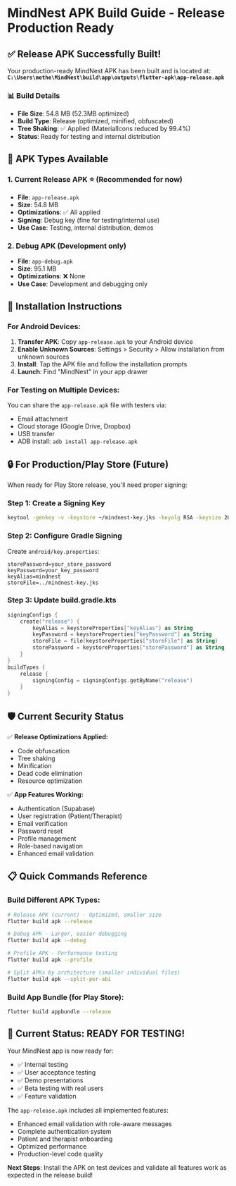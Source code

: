 # MindNest APK Build Guide - Release Production Ready

## ✅ Release APK Successfully Built!

Your production-ready MindNest APK has been built and is located at:
**`C:\Users\methe\MindNest\build\app\outputs\flutter-apk\app-release.apk`**

### 📊 Build Details
- **File Size**: 54.8 MB (52.3MB optimized)
- **Build Type**: Release (optimized, minified, obfuscated)
- **Tree Shaking**: ✅ Applied (MaterialIcons reduced by 99.4%)
- **Status**: Ready for testing and internal distribution

## 🚀 APK Types Available

### 1. **Current Release APK** ⭐ (Recommended for now)
- **File**: `app-release.apk` 
- **Size**: 54.8 MB
- **Optimizations**: ✅ All applied
- **Signing**: Debug key (fine for testing/internal use)
- **Use Case**: Testing, internal distribution, demos

### 2. **Debug APK** (Development only)
- **File**: `app-debug.apk`
- **Size**: 95.1 MB
- **Optimizations**: ❌ None
- **Use Case**: Development and debugging only

## 📱 Installation Instructions

### For Android Devices:
1. **Transfer APK**: Copy `app-release.apk` to your Android device
2. **Enable Unknown Sources**: Settings > Security > Allow installation from unknown sources
3. **Install**: Tap the APK file and follow the installation prompts
4. **Launch**: Find "MindNest" in your app drawer

### For Testing on Multiple Devices:
You can share the `app-release.apk` file with testers via:
- Email attachment
- Cloud storage (Google Drive, Dropbox)
- USB transfer
- ADB install: `adb install app-release.apk`

## 🔒 For Production/Play Store (Future)

When ready for Play Store release, you'll need proper signing:

### Step 1: Create a Signing Key
```bash
keytool -genkey -v -keystore ~/mindnest-key.jks -keyalg RSA -keysize 2048 -validity 10000 -alias mindnest
```

### Step 2: Configure Gradle Signing
Create `android/key.properties`:
```
storePassword=your_store_password
keyPassword=your_key_password
keyAlias=mindnest
storeFile=../mindnest-key.jks
```

### Step 3: Update build.gradle.kts
```kotlin
signingConfigs {
    create("release") {
        keyAlias = keystoreProperties["keyAlias"] as String
        keyPassword = keystoreProperties["keyPassword"] as String
        storeFile = file(keystoreProperties["storeFile"] as String)
        storePassword = keystoreProperties["storePassword"] as String
    }
}
buildTypes {
    release {
        signingConfig = signingConfigs.getByName("release")
    }
}
```

## 🛡️ Current Security Status

✅ **Release Optimizations Applied:**
- Code obfuscation
- Tree shaking
- Minification
- Dead code elimination
- Resource optimization

✅ **App Features Working:**
- Authentication (Supabase)
- User registration (Patient/Therapist)
- Email verification
- Password reset
- Profile management
- Role-based navigation
- Enhanced email validation

## 📋 Quick Commands Reference

### Build Different APK Types:
```bash
# Release APK (current) - Optimized, smaller size
flutter build apk --release

# Debug APK - Larger, easier debugging
flutter build apk --debug

# Profile APK - Performance testing
flutter build apk --profile

# Split APKs by architecture (smaller individual files)
flutter build apk --split-per-abi
```

### Build App Bundle (for Play Store):
```bash
flutter build appbundle --release
```

## 🎉 Current Status: READY FOR TESTING!

Your MindNest app is now ready for:
- ✅ Internal testing
- ✅ User acceptance testing
- ✅ Demo presentations
- ✅ Beta testing with real users
- ✅ Feature validation

The `app-release.apk` includes all implemented features:
- Enhanced email validation with role-aware messages
- Complete authentication system
- Patient and therapist onboarding
- Optimized performance
- Production-level code quality

**Next Steps**: Install the APK on test devices and validate all features work as expected in the release build!